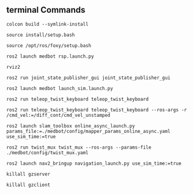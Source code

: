 ## terminal Commands
```
colcon build --symlink-install
```
```
source install/setup.bash
```
```
source /opt/ros/foxy/setup.bash
```
```
ros2 launch medbot rsp.launch.py
```
```
rviz2
```
```
ros2 run joint_state_publisher_gui joint_state_publisher_gui
```
```
ros2 launch medbot launch_sim.launch.py
```
```
ros2 run teleop_twist_keyboard teleop_twist_keyboard
```
```
ros2 run teleop_twist_keyboard teleop_twist_keyboard --ros-args -r /cmd_vel:=/diff_cont/cmd_vel_unstamped
```
```
ros2 launch slam_toolbox online_async_launch.py params_file:=./medbot/config/mapper_params_online_async.yaml use_sim_time:=true
```
```
ros2 run twist_mux twist_mux --ros-args --params-file ./medbot/config/twist_mux.yaml
```
```
ros2 launch nav2_bringup navigation_launch.py use_sim_time:=true
```
```
killall gzserver
```
```
killall gzclient
```
